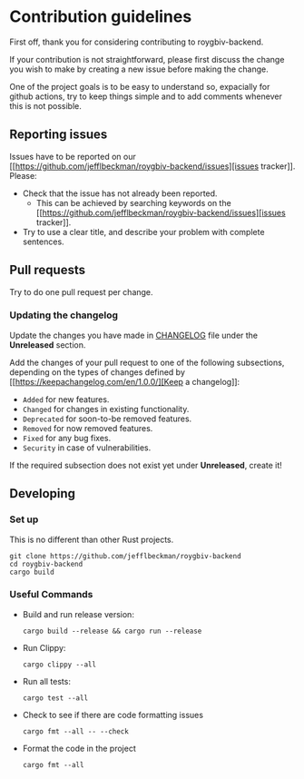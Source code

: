 # Contribution guidelines

First off, thank you for considering contributing to roygbiv-backend.

If your contribution is not straightforward, please first discuss the change you
wish to make by creating a new issue before making the change.

One of the project goals is to be easy to understand so, expacially for github
actions, try to keep things simple and to add comments whenever this is not
possible.

## Reporting issues

Issues have to be reported on our [[https://github.com/jefflbeckman/roygbiv-backend/issues][issues tracker]]. Please:

- Check that the issue has not already been reported.
  - This can be achieved by searching keywords on the [[https://github.com/jefflbeckman/roygbiv-backend/issues][issues tracker]].
- Try to use a clear title, and describe your problem with complete sentences.

## Pull requests

Try to do one pull request per change.

### Updating the changelog

Update the changes you have made in
[CHANGELOG](https://github.com/jefflbeckman/roygbiv-backend/blob/master/CHANGELOG.org)
file under the **Unreleased** section.

Add the changes of your pull request to one of the following subsections,
depending on the types of changes defined by
[[https://keepachangelog.com/en/1.0.0/][Keep a changelog]]:

- `Added` for new features.
- `Changed` for changes in existing functionality.
- `Deprecated` for soon-to-be removed features.
- `Removed` for now removed features.
- `Fixed` for any bug fixes.
- `Security` in case of vulnerabilities.

If the required subsection does not exist yet under **Unreleased**, create it!

## Developing

### Set up

This is no different than other Rust projects.

```shell
git clone https://github.com/jefflbeckman/roygbiv-backend
cd roygbiv-backend
cargo build
```

### Useful Commands

- Build and run release version:

  ```shell
  cargo build --release && cargo run --release
  ```

- Run Clippy:

  ```shell
  cargo clippy --all
  ```

- Run all tests:

  ```shell
  cargo test --all
  ```

- Check to see if there are code formatting issues

  ```shell
  cargo fmt --all -- --check
  ```

- Format the code in the project

  ```shell
  cargo fmt --all
  ```
